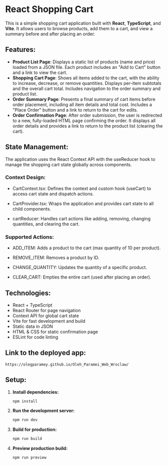 # React Shopping Cart

This is a simple shopping cart application built with **React**, **TypeScript**, and **Vite**. It allows users to browse products, add them to a cart, and view a summary before and after placing an order.

## Features:

-   **Product List Page**: Displays a static list of products (name and price) loaded from a JSON file. Each product includes an "Add to Cart" button and a link to view the cart.
-   **Shopping Cart Page**: Shows all items added to the cart, with the ability to increase, decrease, or remove quantities. Displays per-item subtotals and the overall cart total. Includes navigation to the order summary and product list.
-   **Order Summary Page**: Presents a final summary of cart items before order placement, including all item details and total cost. Includes a "Place Order" button and a link to return to the cart for edits.
-   **Order Confirmation Page**: After order submission, the user is redirected to a new, fully-loaded HTML page confirming the order. It displays all order details and provides a link to return to the product list (clearing the cart).

## State Management:

The application uses the React Context API with the useReducer hook to manage the shopping cart state globally across components.

### Context Design:

-   CartContext.tsx: Defines the context and custom hook (useCart) to access cart state and dispatch actions.

-   CartProvider.tsx: Wraps the application and provides cart state to all child components.

-   cartReducer: Handles cart actions like adding, removing, changing quantities, and clearing the cart.

### Supported Actions:

-   ADD_ITEM: Adds a product to the cart (max quantity of 10 per product).

-   REMOVE_ITEM: Removes a product by ID.

-   CHANGE_QUANTITY: Updates the quantity of a specific product.

-   CLEAR_CART: Empties the entire cart (used after placing an order).

## Technologies:

-   React + TypeScript
-   React Router for page navigation
-   Context API for global cart state
-   Vite for fast development and build
-   Static data in JSON
-   HTML & CSS for static confirmation page
-   ESLint for code linting

## Link to the deployed app:

`https://olegparamey.github.io/Oleh_Paramei_Web_Wroclaw/`

## Setup:

1. **Install dependencies:**

    ```bash
    npm install
    ```

2. **Run the development server:**

    ```bash
    npm run dev
    ```

3. **Build for production:**

    ```bash
    npm run build
    ```

4. **Preview production build:**

    ```bash
    npm run preview
    ```
